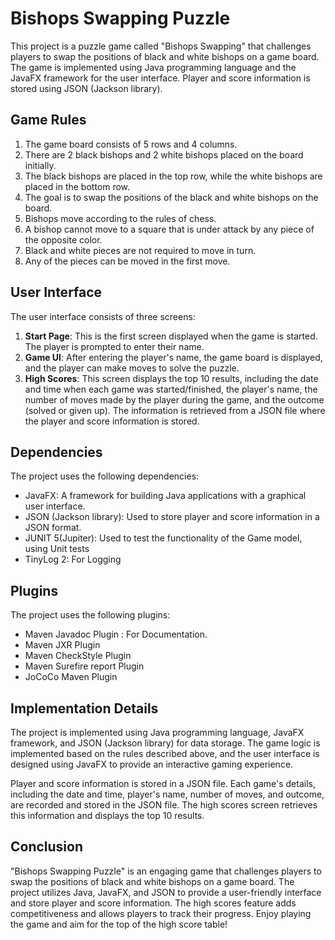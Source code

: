 # Bishops Swapping Puzzle

This project is a puzzle game called "Bishops Swapping" that challenges players to swap the positions of black and white bishops on a game board. The game is implemented using Java programming language and the JavaFX framework for the user interface. Player and score information is stored using JSON (Jackson library).

## Game Rules

1. The game board consists of 5 rows and 4 columns.
2. There are 2 black bishops and 2 white bishops placed on the board initially.
3. The black bishops are placed in the top row, while the white bishops are placed in the bottom row.
4. The goal is to swap the positions of the black and white bishops on the board.
5. Bishops move according to the rules of chess.
6. A bishop cannot move to a square that is under attack by any piece of the opposite color.
7. Black and white pieces are not required to move in turn.
8. Any of the pieces can be moved in the first move.

## User Interface

The user interface consists of three screens:

1. **Start Page**: This is the first screen displayed when the game is started. The player is prompted to enter their name.
2. **Game UI**: After entering the player's name, the game board is displayed, and the player can make moves to solve the puzzle.
3. **High Scores**: This screen displays the top 10 results, including the date and time when each game was started/finished, the player's name, the number of moves made by the player during the game, and the outcome (solved or given up). The information is retrieved from a JSON file where the player and score information is stored.

## Dependencies

The project uses the following dependencies:

- JavaFX: A framework for building Java applications with a graphical user interface.
- JSON (Jackson library): Used to store player and score information in a JSON format.
- JUNIT 5(Jupiter): Used to test the functionality of the Game model, using Unit tests
- TinyLog 2: For Logging

## Plugins

The project uses the following plugins:

- Maven Javadoc Plugin : For Documentation.
- Maven JXR Plugin
- Maven CheckStyle Plugin
- Maven Surefire report Plugin
- JoCoCo Maven Plugin

## Implementation Details

The project is implemented using Java programming language, JavaFX framework, and JSON (Jackson library) for data storage. The game logic is implemented based on the rules described above, and the user interface is designed using JavaFX to provide an interactive gaming experience.

Player and score information is stored in a JSON file. Each game's details, including the date and time, player's name, number of moves, and outcome, are recorded and stored in the JSON file. The high scores screen retrieves this information and displays the top 10 results.

## Conclusion

"Bishops Swapping Puzzle" is an engaging game that challenges players to swap the positions of black and white bishops on a game board. The project utilizes Java, JavaFX, and JSON to provide a user-friendly interface and store player and score information. The high scores feature adds competitiveness and allows players to track their progress. Enjoy playing the game and aim for the top of the high score table!
